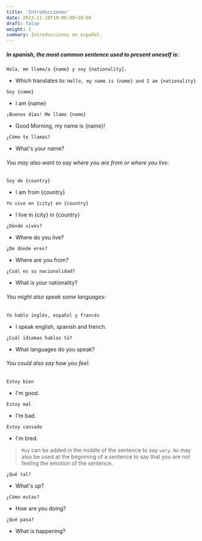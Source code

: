 ```yaml
---
title: 'Introducciones'
date: 2023-11-10T19:00:08+10:00
draft: false
weight: 1
summary: Introducciones en español.
---
```


##### In spanish, the most common sentence used to present oneself is:

`Hola, me llamo/a {name} y soy {nationality}.`
- Which translates to: `Hello, my name is {name} and I am {nationality}`

`Soy {name}`
- I am {name}

`¡Buenos días! Me llamo {name}`
- Good Morning, my name is {name}!

`¿Cómo te llamas?`
- What's your name?

###### You may also want to say where you are from or where you live:

`Soy de {country}`
- I am from {country}

`Yo vivo en {city} en {country}`
- I live in {city} in {country}

`¿Dónde vives?`
- Where do you live?

`¿De dónde eres?`
- Where are you from?

`¿Cuál es su nacionalidad?`
- What is your nationality?

###### You might also speak some languages:

`Yo hablo inglés, español y francés`
- I speak english, spanish and french.

`¿Cuál idiomas hablas tú?`
- What languages do you speak?

###### You could also say how you feel:

`Estoy bien`
- I'm good.

`Estoy mal`
- I'm bad.

`Estoy cansado`
- I'm tired.

> `Muy` can be added in the middle of the sentence to say `very`. `No` may also be used at the beginning of a sentence to say that you are not feeling the emotion of the sentence.

`¿Qué tal?`
- What's up?

`¿Cómo estas?`
- How are you doing?

`¿Qué pasa?`
- What is happening?
